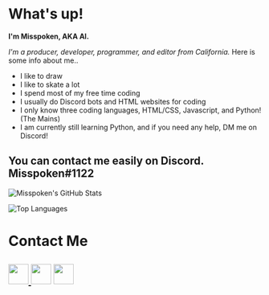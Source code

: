 # What's up!
**I'm Misspoken, AKA Al.**

*I'm a producer, developer, programmer, and editor from California.*
Here is some info about me..

- I like to draw
- I like to skate a lot
- I spend most of my free time coding
- I usually do Discord bots and HTML websites for coding
- I only know three coding languages, HTML/CSS, Javascript, and Python! (The Mains)
- I am currently still learning Python, and if you need any help, DM me on Discord!

## You can contact me easily on Discord. Misspoken#1122

![Misspoken's GitHub Stats](https://github-readme-stats.vercel.app/api?username=misspoken69&count_private=true&show_icons=true&theme=nightowl)

![Top Languages](https://github-readme-stats.vercel.app/api/top-langs/?username=misspoken69&theme=nightowl)

# Contact Me
<a href="https://twitter.com/sarcasticbeats"><img src="https://cdn2.iconfinder.com/data/icons/social-media-2285/512/1_Twitter3_colored_svg-128.png" width="40"> </a><a href="https://www.youtube.com/channel/UCmBZT8jrvTKZfEH52AVDpAw"><img src="https://cdn2.iconfinder.com/data/icons/social-media-icon-set-6/94/youtube-256.png" width="40"></a> <a href="https://discord.gg/E6pQteTBYp"><img src="https://cdn0.iconfinder.com/data/icons/free-social-media-set/24/discord-512.png" width="40"></a>
-----
